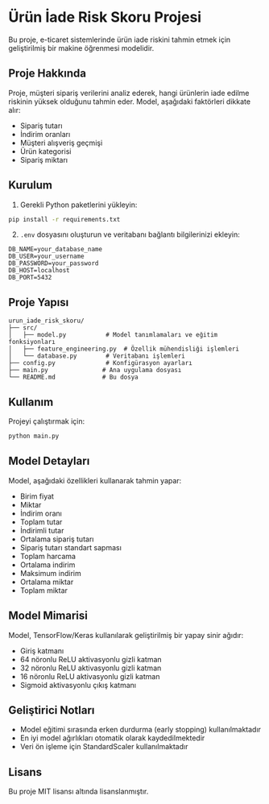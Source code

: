 # Ürün İade Risk Skoru Projesi

Bu proje, e-ticaret sistemlerinde ürün iade riskini tahmin etmek için geliştirilmiş bir makine öğrenmesi modelidir.

## Proje Hakkında

Proje, müşteri sipariş verilerini analiz ederek, hangi ürünlerin iade edilme riskinin yüksek olduğunu tahmin eder. Model, aşağıdaki faktörleri dikkate alır:

- Sipariş tutarı
- İndirim oranları
- Müşteri alışveriş geçmişi
- Ürün kategorisi
- Sipariş miktarı

## Kurulum

1. Gerekli Python paketlerini yükleyin:
```bash
pip install -r requirements.txt
```

2. `.env` dosyasını oluşturun ve veritabanı bağlantı bilgilerinizi ekleyin:
```
DB_NAME=your_database_name
DB_USER=your_username
DB_PASSWORD=your_password
DB_HOST=localhost
DB_PORT=5432
```

## Proje Yapısı

```
urun_iade_risk_skoru/
├── src/
│   ├── model.py           # Model tanımlamaları ve eğitim fonksiyonları
│   ├── feature_engineering.py  # Özellik mühendisliği işlemleri
│   └── database.py        # Veritabanı işlemleri
├── config.py              # Konfigürasyon ayarları
├── main.py               # Ana uygulama dosyası
└── README.md             # Bu dosya
```

## Kullanım

Projeyi çalıştırmak için:

```bash
python main.py
```

## Model Detayları

Model, aşağıdaki özellikleri kullanarak tahmin yapar:

- Birim fiyat
- Miktar
- İndirim oranı
- Toplam tutar
- İndirimli tutar
- Ortalama sipariş tutarı
- Sipariş tutarı standart sapması
- Toplam harcama
- Ortalama indirim
- Maksimum indirim
- Ortalama miktar
- Toplam miktar

## Model Mimarisi

Model, TensorFlow/Keras kullanılarak geliştirilmiş bir yapay sinir ağıdır:

- Giriş katmanı
- 64 nöronlu ReLU aktivasyonlu gizli katman
- 32 nöronlu ReLU aktivasyonlu gizli katman
- 16 nöronlu ReLU aktivasyonlu gizli katman
- Sigmoid aktivasyonlu çıkış katmanı

## Geliştirici Notları

- Model eğitimi sırasında erken durdurma (early stopping) kullanılmaktadır
- En iyi model ağırlıkları otomatik olarak kaydedilmektedir
- Veri ön işleme için StandardScaler kullanılmaktadır

## Lisans

Bu proje MIT lisansı altında lisanslanmıştır. 